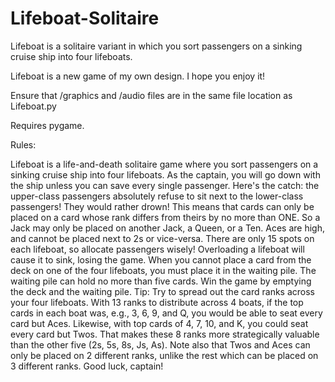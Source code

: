 # Lifeboat-Solitaire
Lifeboat is a solitaire variant in which you sort passengers on a sinking cruise ship into four lifeboats.

Lifeboat is a new game of my own design. I hope you enjoy it!

Ensure that /graphics and /audio files are in the same file location as Lifeboat.py

Requires pygame.

Rules:

Lifeboat is a life-and-death solitaire game where you sort passengers on a sinking cruise ship into four lifeboats. 
As the captain, you will go down with the ship unless you can save every single passenger. 
Here's the catch: the upper-class passengers absolutely refuse to sit next to the lower-class passengers! 
They would rather drown! 
This means that cards can only be placed on a card whose rank differs from theirs by no more than ONE. 
So a Jack may only be placed on another Jack, a Queen, or a Ten. 
Aces are high, and cannot be placed next to 2s or vice-versa. 
There are only 15 spots on each lifeboat, so allocate passengers wisely! 
Overloading a lifeboat will cause it to sink, losing the game. 
When you cannot place a card from the deck on one of the four lifeboats, you must place it in the waiting pile. 
The waiting pile can hold no more than five cards. 
Win the game by emptying the deck and the waiting pile. 
Tip: Try to spread out the card ranks across your four lifeboats. 
With 13 ranks to distribute across 4 boats, if the top cards in each boat was, e.g., 3, 6, 9, and Q, you would be able to seat every card but Aces. 
Likewise, with top cards of 4, 7, 10, and K, you could seat every card but Twos.
That makes these 8 ranks more strategically valuable than the other five (2s, 5s, 8s, Js, As). 
Note also that Twos and Aces can only be placed on 2 different ranks, unlike the rest which can be placed on 3 different ranks. 
Good luck, captain!



